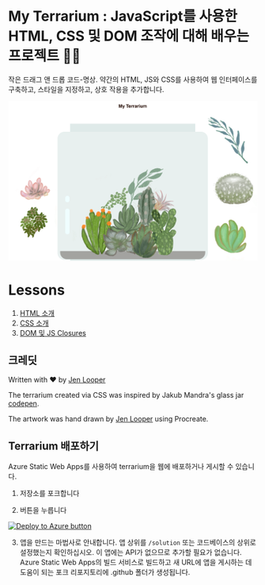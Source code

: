 # My Terrarium : JavaScript를 사용한 HTML, CSS 및 DOM 조작에 대해 배우는 프로젝트 🌵🌱

작은 드래그 앤 드롭 코드-명상. 약간의 HTML, JS와 CSS를 사용하여 웹 인터페이스를 구축하고, 스타일을 지정하고, 상호 작용을 추가합니다.

![my terrarium](../images/screenshot_gray.png)

# Lessons

1. [HTML 소개](.././1-intro-to-html/translations/README.ko.md)
2. [CSS 소개](.././2-intro-to-css/translations/README.ko.md)
3. [DOM 및 JS Closures](.././3-intro-to-DOM-and-closures/translations/README.ko.md)

## 크레딧

Written with ♥️  by [Jen Looper](https://www.twitter.com/jenlooper)

The terrarium created via CSS was inspired by Jakub Mandra's glass jar [codepen](https://codepen.io/Rotarepmi/pen/rjpNZY).

The artwork was hand drawn by [Jen Looper](http://jenlooper.com) using Procreate.

## Terrarium 배포하기

Azure Static Web Apps를 사용하여 terrarium을 웹에 배포하거나 게시할 수 있습니다.

1. 저장소를 포크합니다

2. 버튼을 누릅니다

[![Deploy to Azure button](https://aka.ms/deploytoazurebutton)](https://portal.azure.com/?feature.customportal=false&WT.mc_id=cxaall-4621-cxall#create/Microsoft.StaticApp)

3. 앱을 만드는 마법사로 안내합니다. 앱 상위를 `/solution` 또는 코드베이스의 상위로 설정했는지 확인하십시오. 이 앱에는 API가 없으므로 추가할 필요가 없습니다. Azure Static Web Apps의 빌드 서비스로 빌드하고 새 URL에 앱을 게시하는 데 도움이 되는 포크 리포지토리에 .github 폴더가 생성됩니다.
